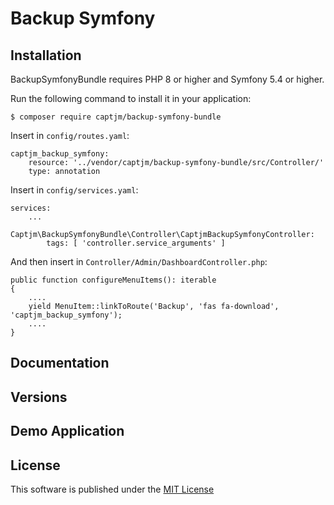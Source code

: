 Backup Symfony
==============



Installation
------------

BackupSymfonyBundle requires PHP 8 or higher and Symfony 5.4 or higher. 

Run the following command to install it in your application:

```
$ composer require captjm/backup-symfony-bundle
```

Insert in `config/routes.yaml`:

```
captjm_backup_symfony:
    resource: '../vendor/captjm/backup-symfony-bundle/src/Controller/'
    type: annotation
```

Insert in `config/services.yaml`:

```
services:
    ...
    Captjm\BackupSymfonyBundle\Controller\CaptjmBackupSymfonyController:
        tags: [ 'controller.service_arguments' ]
```

And then insert in `Controller/Admin/DashboardController.php`:

``` 
public function configureMenuItems(): iterable
{
    ....
    yield MenuItem::linkToRoute('Backup', 'fas fa-download', 'captjm_backup_symfony');
    ....
}    
```

Documentation
-------------


Versions
--------

Demo Application
----------------


License
-------

This software is published under the [MIT License](LICENSE.md)
